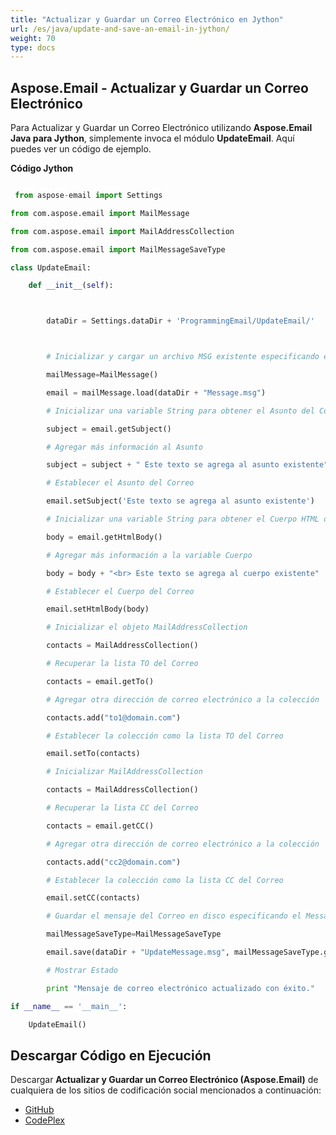 ```yaml
---
title: "Actualizar y Guardar un Correo Electrónico en Jython"
url: /es/java/update-and-save-an-email-in-jython/
weight: 70
type: docs
---
```


## **Aspose.Email - Actualizar y Guardar un Correo Electrónico**
Para Actualizar y Guardar un Correo Electrónico utilizando **Aspose.Email Java para Jython**, simplemente invoca el módulo **UpdateEmail**. Aquí puedes ver un código de ejemplo.

**Código Jython**

``` python

 from aspose-email import Settings

from com.aspose.email import MailMessage

from com.aspose.email import MailAddressCollection

from com.aspose.email import MailMessageSaveType

class UpdateEmail:

    def __init__(self):



        dataDir = Settings.dataDir + 'ProgrammingEmail/UpdateEmail/'



        # Inicializar y cargar un archivo MSG existente especificando el MessageFormat

        mailMessage=MailMessage()

        email = mailMessage.load(dataDir + "Message.msg")

        # Inicializar una variable String para obtener el Asunto del Correo

        subject = email.getSubject()

        # Agregar más información al Asunto

        subject = subject + " Este texto se agrega al asunto existente"

        # Establecer el Asunto del Correo

        email.setSubject('Este texto se agrega al asunto existente')

        # Inicializar una variable String para obtener el Cuerpo HTML del Correo

        body = email.getHtmlBody()

        # Agregar más información a la variable Cuerpo

        body = body + "<br> Este texto se agrega al cuerpo existente"

        # Establecer el Cuerpo del Correo

        email.setHtmlBody(body)

        # Inicializar el objeto MailAddressCollection

        contacts = MailAddressCollection()

        # Recuperar la lista TO del Correo

        contacts = email.getTo()

        # Agregar otra dirección de correo electrónico a la colección

        contacts.add("to1@domain.com")

        # Establecer la colección como la lista TO del Correo

        email.setTo(contacts)

        # Inicializar MailAddressCollection

        contacts = MailAddressCollection()

        # Recuperar la lista CC del Correo

        contacts = email.getCC()

        # Agregar otra dirección de correo electrónico a la colección

        contacts.add("cc2@domain.com")

        # Establecer la colección como la lista CC del Correo

        email.setCC(contacts)

        # Guardar el mensaje del Correo en disco especificando el MessageFormat

        mailMessageSaveType=MailMessageSaveType

        email.save(dataDir + "UpdateMessage.msg", mailMessageSaveType.getOutlookMessageFormat())

        # Mostrar Estado

        print "Mensaje de correo electrónico actualizado con éxito."

if __name__ == '__main__':        

    UpdateEmail()

```
## **Descargar Código en Ejecución**
Descargar **Actualizar y Guardar un Correo Electrónico (Aspose.Email)** de cualquiera de los sitios de codificación social mencionados a continuación:

- [GitHub](https://github.com/aspose-email/Aspose.Email-for-Java/releases/tag/Aspose.Email_Java_for_Jython-v1.0)
- [CodePlex](https://asposeemailjavajython.codeplex.com/releases/view/620655)